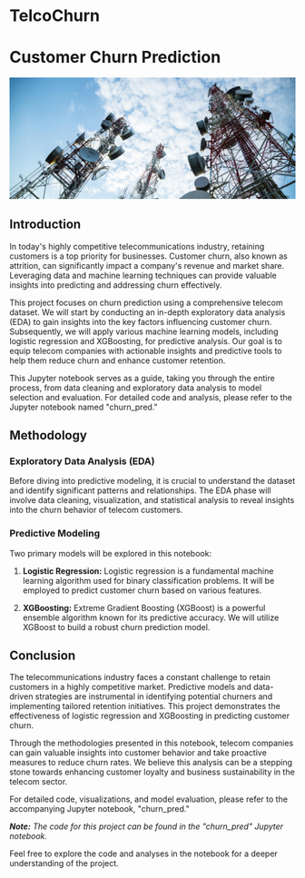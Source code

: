 # TelcoChurn

# Customer Churn Prediction

![pic](./data/teleco.jpg)


## Introduction
In today's highly competitive telecommunications industry, retaining customers is a top priority for businesses. Customer churn, also known as attrition, can significantly impact a company's revenue and market share. Leveraging data and machine learning techniques can provide valuable insights into predicting and addressing churn effectively.

This project focuses on churn prediction using a comprehensive telecom dataset. We will start by conducting an in-depth exploratory data analysis (EDA) to gain insights into the key factors influencing customer churn. Subsequently, we will apply various machine learning models, including logistic regression and XGBoosting, for predictive analysis. Our goal is to equip telecom companies with actionable insights and predictive tools to help them reduce churn and enhance customer retention.

This Jupyter notebook serves as a guide, taking you through the entire process, from data cleaning and exploratory data analysis to model selection and evaluation. For detailed code and analysis, please refer to the Jupyter notebook named "churn_pred."

## Methodology
### Exploratory Data Analysis (EDA)
Before diving into predictive modeling, it is crucial to understand the dataset and identify significant patterns and relationships. The EDA phase will involve data cleaning, visualization, and statistical analysis to reveal insights into the churn behavior of telecom customers.

### Predictive Modeling
Two primary models will be explored in this notebook:

1. **Logistic Regression:** Logistic regression is a fundamental machine learning algorithm used for binary classification problems. It will be employed to predict customer churn based on various features.

2. **XGBoosting:** Extreme Gradient Boosting (XGBoost) is a powerful ensemble algorithm known for its predictive accuracy. We will utilize XGBoost to build a robust churn prediction model.

## Conclusion
The telecommunications industry faces a constant challenge to retain customers in a highly competitive market. Predictive models and data-driven strategies are instrumental in identifying potential churners and implementing tailored retention initiatives. This project demonstrates the effectiveness of logistic regression and XGBoosting in predicting customer churn.

Through the methodologies presented in this notebook, telecom companies can gain valuable insights into customer behavior and take proactive measures to reduce churn rates. We believe this analysis can be a stepping stone towards enhancing customer loyalty and business sustainability in the telecom sector.

For detailed code, visualizations, and model evaluation, please refer to the accompanying Jupyter notebook, "churn_pred."

_**Note:** The code for this project can be found in the "churn_pred" Jupyter notebook._

Feel free to explore the code and analyses in the notebook for a deeper understanding of the project.